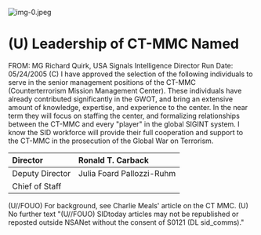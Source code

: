 ![img-0.jpeg](img-0.jpeg)

# (U) Leadership of CT-MMC Named 

FROM: MG Richard Quirk, USA Signals Intelligence Director Run Date: 05/24/2005
(C) I have approved the selection of the following individuals to serve in the senior management positions of the CT-MMC (Counterterrorism Mission Management Center). These individuals have already contributed significantly in the GWOT, and bring an extensive amount of knowledge, expertise, and experience to the center. In the near term they will focus on staffing the center, and formalizing relationships between the CT-MMC and every "player" in the global SIGINT system. I know the SID workforce will provide their full cooperation and support to the CT-MMC in the prosecution of the Global War on Terrorism.

| Director | Ronald T. Carback |
| :-- | :-- |
| Deputy Director | Julia Foard Pallozzi-Ruhm |
| Chief of Staff |  |

(U//FOUO) For background, see Charlie Meals' article on the CT MMC.
(U) No further text
"(U//FOUO) SIDtoday articles may not be republished or reposted outside NSANet without the consent of S0121 (DL sid_comms)."
